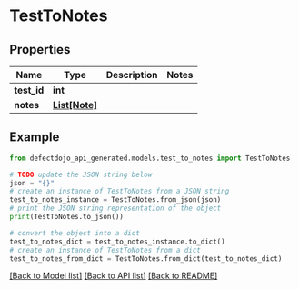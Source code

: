 # TestToNotes


## Properties

Name | Type | Description | Notes
------------ | ------------- | ------------- | -------------
**test_id** | **int** |  | 
**notes** | [**List[Note]**](Note.md) |  | 

## Example

```python
from defectdojo_api_generated.models.test_to_notes import TestToNotes

# TODO update the JSON string below
json = "{}"
# create an instance of TestToNotes from a JSON string
test_to_notes_instance = TestToNotes.from_json(json)
# print the JSON string representation of the object
print(TestToNotes.to_json())

# convert the object into a dict
test_to_notes_dict = test_to_notes_instance.to_dict()
# create an instance of TestToNotes from a dict
test_to_notes_from_dict = TestToNotes.from_dict(test_to_notes_dict)
```
[[Back to Model list]](../README.md#documentation-for-models) [[Back to API list]](../README.md#documentation-for-api-endpoints) [[Back to README]](../README.md)


